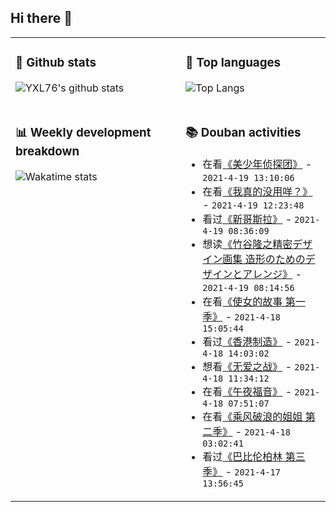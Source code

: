 ## Hi there 👋

<table>
<tr>
<td valign="top" width="54%">

### 🔭 Github stats

![YXL76's github stats](https://github-readme-stats.yxl76.vercel.app/api?username=YXL76&count_private=true&show_icons=true&include_all_commits=true&theme=tokyonight&line_height=28)

</td>

<td valign="top" width="46%">

### 🌱 Top languages

![Top Langs](https://github-readme-stats.yxl76.vercel.app/api/top-langs/?username=YXL76&layout=compact&theme=tokyonight&langs_count=10&hide=HTML,CSS,SCSS)

</td>
</tr>
<tr>
<td valign="top" width="54%">

### 📊 Weekly development breakdown

![Wakatime stats](https://github-readme-stats.yxl76.vercel.app/api/wakatime?username=YXL76&layout=compact&theme=tokyonight)


</td>
<td valign="top" width="46%">

### 📚 Douban activities

- 在看[《美少年侦探团》](http://movie.douban.com/subject/35252778/) - `2021-4-19 13:10:06`
- 在看[《我真的没用咩？》](http://movie.douban.com/subject/34925301/) - `2021-4-19 12:23:48`
- 看过[《新哥斯拉》](http://movie.douban.com/subject/26279124/) - `2021-4-19 08:36:09`
- 想读[《竹谷隆之精密デザイン画集  造形のためのデザインとアレンジ》](https://book.douban.com/subject/25825252/) - `2021-4-19 08:14:56`
- 在看[《使女的故事 第一季》](http://movie.douban.com/subject/26784967/) - `2021-4-18 15:05:44`
- 看过[《香港制造》](http://movie.douban.com/subject/1292396/) - `2021-4-18 14:03:02`
- 想看[《无爱之战》](http://movie.douban.com/subject/1826462/) - `2021-4-18 11:34:12`
- 在看[《午夜福音》](http://movie.douban.com/subject/34996025/) - `2021-4-18 07:51:07`
- 在看[《乘风破浪的姐姐 第二季》](http://movie.douban.com/subject/35229470/) - `2021-4-18 03:02:41`
- 看过[《巴比伦柏林 第三季》](http://movie.douban.com/subject/30206424/) - `2021-4-17 13:56:45`

</td>
</tr>
</table>

<!--
**YXL76/YXL76** is a ✨ _special_ ✨ repository because its `README.md` (this file) appears on your GitHub profile.

Here are some ideas to get you started:

- 🔭 I’m currently working on ...
- 🌱 I’m currently learning ...
- 👯 I’m looking to collaborate on ...
- 🤔 I’m looking for help with ...
- 💬 Ask me about ...
- 📫 How to reach me: ...
- 😄 Pronouns: ...
- ⚡ Fun fact: ...
-->
